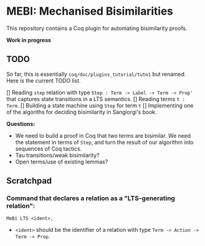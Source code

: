 # MEBI: Mechanised Bisimilarities

This repository contains a Coq plugin for automating bisimilarity proofs. 

**Work in progress**

## TODO

So far, this is essentially `coq/doc/plugins_tutorial/tuto1` but renamed.  Here
is the current TODO list.

[] Reading `step` relation with type `Step : Term -> Label -> Term -> Prop'`
   that captures state transitions in a LTS semantics.
[] Reading terms `t : Term`. 
[] Building a state machine using `Step` for term `t`
[] Implementing one of the algoriths for deciding bisimilarity in Sangiorgi's
   book.

**Questions:**
  - We need to build a proof in Coq that two terms are bisimilar. We need the
    statement in terms of `Step`, and turn the result of our algorithm into
    sequences of Coq tactics.
  - Tau transitions/weak bisimilarity?
  - Open terms/use of existing lemmas?

## Scratchpad

### Command that declares a relation as a "LTS-generating relation": 

```
MeBi LTS <ident>.
```

* `<ident>` should be the identifier of a relation with type `Term -> Action ->
  Term -> Prop`.

